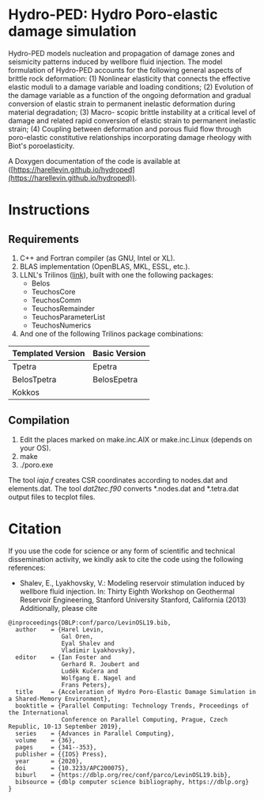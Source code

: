 # Hydro-PED: Hydro Poro-elastic damage simulation

Hydro-PED models nucleation and propagation of damage zones and seismicity patterns induced by
wellbore fluid injection. The model formulation of Hydro-PED accounts for the following general aspects of brittle rock deformation: (1) Nonlinear elasticity that connects the effective elastic moduli to a damage variable and loading conditions; (2) Evolution of the damage variable as a function of the ongoing deformation and gradual conversion of elastic strain to permanent inelastic deformation during material degradation; (3) Macro-
scopic brittle instability at a critical level of damage and related rapid conversion of elastic strain to permanent inelastic strain; (4) Coupling between deformation and porous fluid flow through poro-elastic constitutive relationships incorporating damage rheology with Biot's poroelasticity.

A Doxygen documentation of the code is available at ([https://harellevin.github.io/hydroped](https://harellevin.github.io/hydroped)).

# Instructions
## Requirements

1. C++ and Fortran compiler (as GNU, Intel or XL).
1. BLAS implementation (OpenBLAS, MKL, ESSL, etc.).
1. LLNL's Trilinos ([link](https://trilinos.github.io/)), built with one the following packages:
	 - Belos  
	 - TeuchosCore 
	 - TeuchosComm 
	 - TeuchosRemainder 
	 - TeuchosParameterList 
	 - TeuchosNumerics 
 1. And one of the following Trilinos package combinations:
 
 |Templated Version|Basic Version  |
 |--|--|
 | Tpetra | Epetra|
 | BelosTpetra | BelosEpetra |
 | Kokkos | |
 

## Compilation

 1. Edit the places marked on make.inc.AIX or make.inc.Linux (depends on your OS).
 2. make
 3. ./poro.exe

The tool *iaja.f* creates CSR coordinates according to nodes.dat and elements.dat.
The tool *dat2tec.f90* converts *.nodes.dat and *.tetra.dat output files to tecplot files.

# Citation

If you use the code for science or any form of scientific and technical dissemination activity, we kindly ask to cite the code using the following references:

 - Shalev, E., Lyakhovsky, V.: Modeling reservoir stimulation induced by wellbore fluid injection. In: Thirty Eighth Workshop on Geothermal Reservoir Engineering, Stanford University Stanford, California (2013)
Additionally, please cite
```
@inproceedings{DBLP:conf/parco/LevinOSL19.bib,
  author    = {Harel Levin, 
               Gal Oren, 
               Eyal Shalev and 
               Vladimir Lyakhovsky},
  editor    = {Ian Foster and
               Gerhard R. Joubert and
               Luděk Kučera and
               Wolfgang E. Nagel and
               Frans Peters},
  title     = {Acceleration of Hydro Poro-Elastic Damage Simulation in a Shared-Memory Environment},
  booktitle = {Parallel Computing: Technology Trends, Proceedings of the International
               Conference on Parallel Computing, Prague, Czech Republic, 10-13 September 2019},
  series    = {Advances in Parallel Computing},
  volume    = {36},
  pages     = {341--353},
  publisher = {{IOS} Press},
  year      = {2020},
  doi       = {10.3233/APC200075},
  biburl    = {https://dblp.org/rec/conf/parco/LevinOSL19.bib},
  bibsource = {dblp computer science bibliography, https://dblp.org}
}
```
